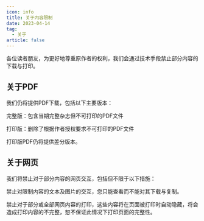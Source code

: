 ```yaml
---
icon: info
title: 关于内容限制
date: 2023-04-14
tag:
  - 关于
article: false
---
```


各位读者朋友，为更好地尊重原作者的权利，我们会通过技术手段禁止部分内容的下载与打印。

## 关于PDF

我们仍将提供PDF下载，包括以下主要版本：
  
完整版：包含当期完整杂志但不可打印的PDF文件

打印版：删除了根据作者授权要求不可打印的PDF文件

打印版PDF仍将提供差分版本。

## 关于网页

我们将禁止对于部分内容的网页交互，包括但不限于以下措施：

禁止对限制内容的文本及图片的交互，您只能查看而不能对其下载与复制。

禁止对于部分或全部网页内容的打印，这些内容将在页面被打印时自动隐藏，将会造成打印内容的不完整，恕不保证此情况下打印页面的完整性。<eod />
